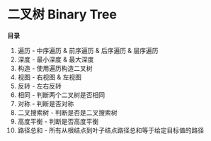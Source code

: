 # 二叉树 Binary Tree

**目录**

1. 遍历 - 中序遍历 & 前序遍历 & 后序遍历 & 层序遍历
2. 深度 - 最小深度 & 最大深度
3. 构造 - 使用遍历构造二叉树
4. 视图 - 右视图 & 左视图 
5. 反转 - 左右反转
6. 相同 - 判断两个二叉树是否相同
7. 对称 - 判断是否对称
8. 二叉搜索树 - 判断是否是二叉搜索树
9. 高度平衡 - 判断是否高度平衡
10. 路径总和 - 所有从根结点到叶子结点路径总和等于给定目标值的路径


